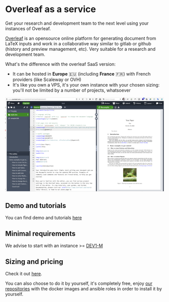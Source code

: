 # Overleaf as a service

Get your research and development team to the next level using your instances of Overleaf.

[Overleaf](https://www.overleaf.com) is an opensource online platform for generating document from LaTeX inputs and work in a collaborative way similar to gitlab or github (history and preview management, etc). Very suitable for a research and development team.

What's the difference with the overleaf SaaS version:
* It can be hosted in __Europe__ 🇪🇺 (including __France__ 🇫🇷) with French providers (like Scaleway or OVH)
* It's like you own a VPS, it's your own instance with your chosen sizing: you'll not be limited by a number of projects, whatsoever 

![overleaf_example](./img/overleaf_example.png)

## Demo and tutorials

You can find demo and tutorials [here](./tutorials/overleaf.md)

## Minimal requirements

We advise to start with an instance >= [DEV1-M](./sizing_pricing.md)

## Sizing and pricing

Check it out [here](./sizing_pricing.md).

You can also choose to do it by yourself, it's completely free, enjoy [our repositories](https://gitlab.comwork.io/oss/ansible-iac/portainer) with the docker images and ansible roles in order to install it by yourself.
